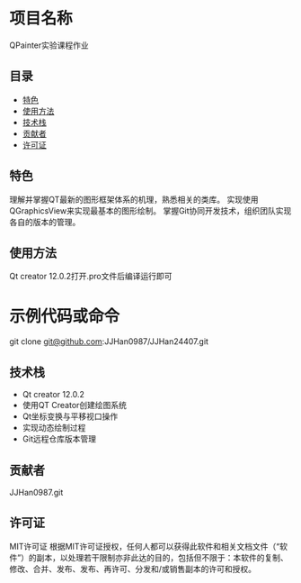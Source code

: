 # 项目名称
QPainter实验课程作业
## 目录
- [特色](#特色)
- [使用方法](#使用方法)
- [技术栈](#技术栈)
- [贡献者](#贡献者)
- [许可证](#许可证)
## 特色
理解并掌握QT最新的图形框架体系的机理，熟悉相关的类库。
实现使用QGraphicsView来实现最基本的图形绘制。
掌握Git协同开发技术，组织团队实现各自的版本的管理。
## 使用方法
Qt creator 12.0.2打开.pro文件后编译运行即可
# 示例代码或命令
git clone git@github.com:JJHan0987/JJHan24407.git
## 技术栈
- Qt creator 12.0.2
- 使用QT Creator创建绘图系统
- Qt坐标变换与平移视口操作
- 实现动态绘制过程
- Git远程仓库版本管理
## 贡献者
JJHan0987.git
## 许可证
MIT许可证
根据MIT许可证授权，任何人都可以获得此软件和相关文档文件（“软件”）的副本，以处理若干限制亦非此达的目的，包括但不限于：本软件的复制、修改、合并、发布、发布、再许可、分发和/或销售副本的许可和授权。
